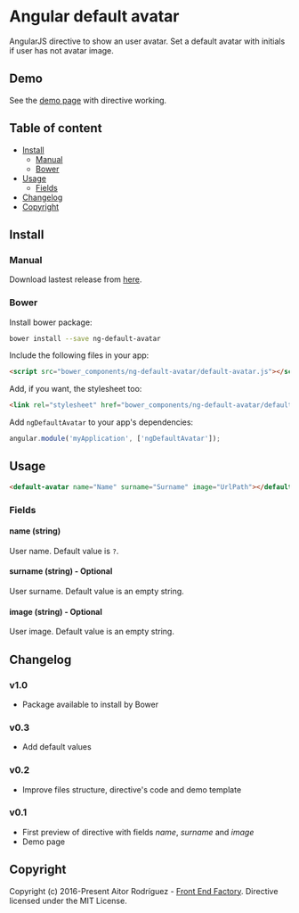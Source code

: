 # Angular default avatar
AngularJS directive to show an user avatar. Set a default avatar with initials if user has not avatar image.


## Demo
See the [demo page](https://aitorrodriguez990.github.io/ng-default-avatar/) with directive working.


## Table of content

- [Install](#install)
  - [Manual](#manual)
  - [Bower](#bower)
- [Usage](#usage)
  - [Fields](#fields)
- [Changelog](#changelog)
- [Copyright](#copyright)


<a name="install"></a>
## Install

<a name="manual"></a>
### Manual

Download lastest release from [here](https://github.com/AitorRodriguez990/ng-default-avatar/releases/latest).

<a name="bower"></a>
### Bower

Install bower package:

```bash
bower install --save ng-default-avatar
```

Include the following files in your app:

```html
<script src="bower_components/ng-default-avatar/default-avatar.js"></script>
```

Add, if you want, the stylesheet too:

```html
<link rel="stylesheet" href="bower_components/ng-default-avatar/default-avatar.css"></script>
```

Add `ngDefaultAvatar` to your app's dependencies:

```javascript
angular.module('myApplication', ['ngDefaultAvatar']);
```


<a name="usage"></a>
## Usage

```html
<default-avatar name="Name" surname="Surname" image="UrlPath"></default-avatar>
```

<a name="fields"></a>
### Fields

#### **name (string)**

User name. Default value is `?`.

#### **surname (string)** - Optional

User surname. Default value is an empty string.

#### **image (string)** - Optional

User image. Default value is an empty string.


<a name="changelog"></a>
## Changelog

### v1.0
* Package available to install by Bower

### v0.3
* Add default values

### v0.2
* Improve files structure, directive's code and demo template

### v0.1
* First preview of directive with fields *name*, *surname* and *image*
* Demo page


<a name="copyright"></a>
## Copyright
Copyright (c) 2016-Present Aitor Rodríguez - [Front End Factory](http://www.frontendfactory.es). Directive licensed under the MIT License.
